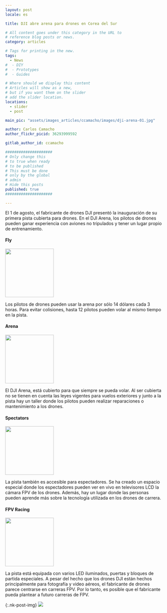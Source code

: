 ```yaml
---
layout: post
locale: es

title: DJI abre arena para drones en Corea del Sur

# All content goes under this category in the URL to
# reference blog posts or news.
category: articles

# Tags for printing in the new.
tags:
  - News
#  - DIY
#  - Prototypes
#  - Guides

# Where should we display this content
# Articles will show as a new,
# but if you want them on the slider
# add the slider location.
locations:
  - slider
  - post

main_pic: "assets/images_articles/ccamacho/images/dji-arena-01.jpg"

author: Carlos Camacho
author_flickr_picid: 36293999592

gitlab_author_id: ccamacho

#####################
# Only change this
# to true when ready
# to be published
# This must be done
# only by the global
# admin
# Hide this posts
published: true
#####################

---
```


El 1 de agosto, el fabricante de drones DJI presentó
la inauguración de su primera pista cubierta para drones.
En el DJI Arena, los pilotos de drones 
pueden ganar experiencia con aviones no tripulados
y tener un lugar propio de entrenamiento.

#### Fly

<div class="nk-post-text mt-0">
    <img style="height: 155px;" class="float-right mt-0" src="/assets/images_articles/{{ page.gitlab_author_id }}/images/dji-arena-02.jpg" alt="">
        <p class="text-white">
Los pilotos de drones pueden usar la arena por sólo 14
dólares cada 3 horas. Para evitar colisiones, hasta 12
pilotos pueden volar al mismo tiempo en la pista.
        </p>
</div>


#### Arena

<div class="nk-post-text mt-0">
    <img style="height: 155px;" class="float-left mt-0" src="/assets/images_articles/{{ page.gitlab_author_id }}/images/dji-arena-03.jpg" alt="">
        <p class="text-white">
El DJI Arena, está cubierto para que siempre se pueda volar.
Al ser cubierta no se tienen en cuenta las leyes vigentes para
vuelos exteriores y junto a la pista hay un taller
donde los pilotos pueden realizar
reparaciones o mantenimiento a los drones.
        </p>
</div>


#### Spectators

<div class="nk-post-text mt-0">
    <img style="height: 155px;" class="float-right mt-0" src="/assets/images_articles/{{ page.gitlab_author_id }}/images/dji-arena-04.jpg" alt="">
        <p class="text-white">
La pista también es accesible para espectadores.
Se ha creado un espacio especial donde los espectadores
pueden ver en vivo en televisores LCD la cámara FPV de los drones.
Además, hay un lugar donde las personas pueden
aprende más sobre la tecnología utilizada en los drones de carrera.
        </p>
</div>



#### FPV Racing

<div class="nk-post-text mt-0">
    <img style="height: 155px;" class="float-left mt-0" src="/assets/images_articles/{{ page.gitlab_author_id }}/images/dji-arena-05.jpg" alt="">
        <p class="text-white">
La pista está equipada con varios LED iluminados,
puertas y bloques de partida especiales. A pesar del hecho
que los drones DJI están hechos principalmente para fotografía y video
aéreos, el fabricante de drones parece
centrarse en carreras FPV. Por lo tanto, es posible que
el fabricante pueda plantear a futuro carreras de FPV.
        </p>
</div>


{:.nk-post-img}
<img src="/assets/images_articles/{{ page.gitlab_author_id }}/images/dji-arena-06.jpg">


